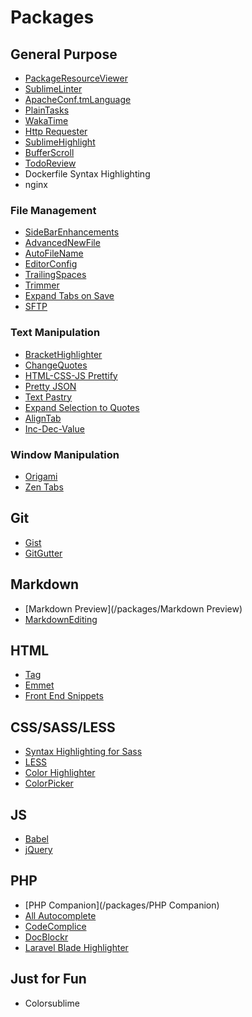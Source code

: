 # Packages

## General Purpose

- [PackageResourceViewer](https://github.com/skuroda/PackageResourceViewer)
- [SublimeLinter](/packages/SublimeLinter)
- [ApacheConf.tmLanguage](https://github.com/colinta/ApacheConf.tmLanguage)
- [PlainTasks](https://github.com/aziz/PlainTasks)
- [WakaTime](https://wakatime.com/help)
- [Http Requester](https://github.com/braindamageinc/SublimeHttpRequester)
- [SublimeHighlight](https://github.com/n1k0/SublimeHighlight)
- [BufferScroll](https://github.com/titoBouzout/BufferScroll)
- [TodoReview](https://github.com/jonathandelgado/SublimeTodoReview)
- Dockerfile Syntax Highlighting
- nginx

### File Management
- [SideBarEnhancements](https://github.com/titoBouzout/SideBarEnhancements)
- [AdvancedNewFile](https://github.com/skuroda/Sublime-AdvancedNewFile)
- [AutoFileName](https://github.com/BoundInCode/AutoFileName)
- [EditorConfig](https://github.com/sindresorhus/editorconfig-sublime)
- [TrailingSpaces](/packages/TrailingSpaces)
- [Trimmer](https://github.com/jonlabelle/Trimmer)
- [Expand Tabs on Save](https://packagecontrol.io/packages/Expand%20Tabs%20on%20Save)
- [SFTP](https://packagecontrol.io/packages/SFTP)

### Text Manipulation
- [BracketHighlighter](https://github.com/facelessuser/BracketHighlighter)
- [ChangeQuotes](https://github.com/colinta/SublimeChangeQuotes)
- [HTML-CSS-JS Prettify](https://github.com/victorporof/Sublime-HTMLPrettify)
- [Pretty JSON](https://github.com/dzhibas/SublimePrettyJson)
- [Text Pastry](https://github.com/duydao/Text-Pastry)
- [Expand Selection to Quotes](https://github.com/kek/sublime-expand-selection-to-quotes)
- [AlignTab](https://github.com/randy3k/AlignTab)
- [Inc-Dec-Value](https://github.com/rmaksim/Sublime-Text-2-Inc-Dec-Value)

### Window Manipulation
- [Origami](https://github.com/SublimeText/Origami)
- [Zen Tabs](/packages/ZenTabs)

## Git
- [Gist](https://github.com/condemil/Gist)
- [GitGutter](https://github.com/jisaacks/GitGutter)


## Markdown
- [Markdown Preview](/packages/Markdown Preview)
- [MarkdownEditing]()

## HTML
- [Tag]()
- [Emmet]()
- [Front End Snippets]()

## CSS/SASS/LESS
- [Syntax Highlighting for Sass]()
- [LESS]()
- [Color Highlighter]()
- [ColorPicker]()

## JS
- [Babel](/packages/Babel)
- [jQuery]()

## PHP
- [PHP Companion](/packages/PHP Companion)
- [All Autocomplete]()
- [CodeComplice]()
- [DocBlockr]()
- [Laravel Blade Highlighter]()

## Just for Fun
- Colorsublime
